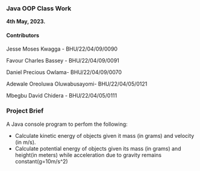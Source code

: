 ### Java OOP Class Work

**4th May, 2023.**

#### Contributors

Jesse Moses Kwagga - BHU/22/04/09/0090

Favour Charles Bassey - BHU/22/04/09/0091

Daniel Precious Owlama- BHU/22/04/09/0070

Adewale Oreoluwa Oluwabusayomi- BHU/22/04/05/0121

Mbegbu David Chidera - BHU/22/04/05/0111


### Project Brief

A Java console program to perfom the following:

- Calculate kinetic energy of objects given it mass (in grams) and velocity (in m/s).
- Calculate potential energy of objects given its mass (in grams) and height(in meters) while acceleration due to gravity remains constant(g=10m/s^2)

